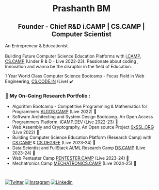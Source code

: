 <h1 align="center">Prashanth BM </h1>
<h2 align="center">Founder - Chief R&D i.CAMP | CS.CAMP | Computer Scientist  </h2>



                                                               
An Entrepreneur & Educationist. <br><br>
Building Future Computer Science Education Platforms with [i.CAMP](https://i.CAMP), [CS.CAMP](https://CS.CAMP) (Under R & D - Live 2022-23). Passionate about coding , Innovation and wanna be the disruptor in the field of Education. 

1 Year World Class Computer Science Bootcamp - Focus Field in Web Engineering, [CS.CODE.IN](https://cs.code.in) (Live) ✔️ 
### 💼 My On-Going Research Portfolio : 
* Algorithm Bootcamp - Competitive Programming & Mathematics for Programmers [ALGOS.CAMP](https://algos.camp) (Live 2022) 🔄
* Software Architecting and System Design Bootcamp. An Open Access Programmers Platform. [iCAMP.DEV](https://iCAMP.DEV) (Live 2022-23) 🔄
* Web Assembly and Cryptography, An Open source Project [0xSSL.ORG](https://0xssl.org/) (Live 2022) 🔄
* Building Computer Science Education Platform (Research Camp) with [CS.CAMP](https://CS.CAMP) & [CS.DEGREE](https://CS.DEGREE) (Live 2023-24)  🔄
* Data Scientist and FullStack AI/ML Research Camp [DS.CAMP](https://DS.CAMP) (Live 2023-24)  🔄
* Web Pentester Camp [PENTESTER.CAMP](https://PENTESTER.CAMP) (Live 2023-24)  🔄
* Mechatronics Camp [MECHATRONICS.CAMP](https://MECHATRONICS.CAMP) (Live 2024-25)  🔄

<br>

[![Twitter](https://img.shields.io/badge/Twitter-%40iprashanth__-%231DA1F2)](https://twitter.com/iprashanth_) 
[![Instagram](https://img.shields.io/badge/Instagram-prash.life-%23bc2a8d%09)](https://instagram.com/prash.life)
[![Linkedin](https://img.shields.io/badge/Linked%20in-prashanthteja-blue)](https://www.linkedin.com/in/prashanthteja)



<!--
**ip11/ip11** is a ✨ _special_ ✨ repository because its `README.md` (this file) appears on your GitHub profile.

Here are some ideas to get you started:

- 🔭 I’m currently working on ...
- 🌱 I’m currently learning ...
- 👯 I’m looking to collaborate on ...
- 🤔 I’m looking for help with ...
- 💬 Ask me about ...
- 📫 How to reach me: ...
- 😄 Pronouns: ...
- ⚡ Fun fact: ...
-->
